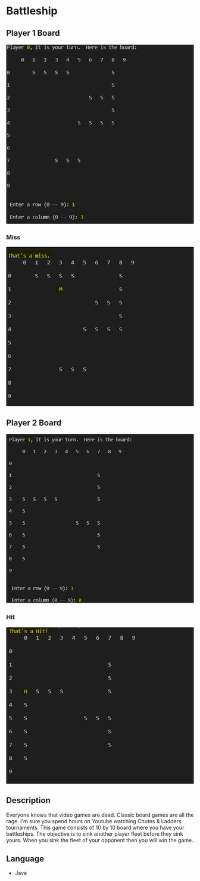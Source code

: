 # Battleship

## Player 1 Board

![Player1](img/Player0.jpg)

### Miss

![Player1miss](img/Player0miss.jpg)

## Player 2 Board

![Player2](img/Player1.jpg)

### Hit

![Player2Hit](img/Player1hit.jpg)

## Description

Everyone knows that video games are dead. Classic board games are all the rage. I'm sure you
spend hours on Youtube watching Chutes & Ladders tournaments. This game consists of 10 by 10 board where you have your battleships. The objective is to sink another player fleet before they sink yours. When you sink the fleet of your opponent then you will win the game.

## Language

- Java
